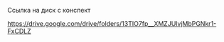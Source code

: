 
Ссылка на диск с конспект

https://drive.google.com/drive/folders/13TIO7fp__XMZJUlvjMbPGNkr1-FxCDLZ
